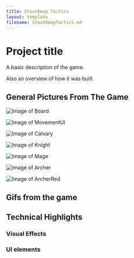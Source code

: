 ```yaml
---
title: StoutKeep Tactics
layout: template
filename: StoutKeepTactics.md
---
```


# Project title

A basic description of the game.

Also an overview of how it was built.

## General Pictures From The Game

![Image of Board](https://loganthatcher.com/images/SKT/Board.png)

![Image of MovementUI](https://loganthatcher.com/images/SKT/MovementUI.jpg)

![Image of Calvary](https://loganthatcher.com/images/SKT/Calvary.png)

![Image of Knight](https://loganthatcher.com/images/SKT/Knight.png)

![Image of Mage](https://loganthatcher.com/images/SKT/Mage.png)

![Image of Archer](https://loganthatcher.com/images/SKT/Archer.png)

![Image of ArcherRed](https://loganthatcher.com/images/SKT/ArcherRed.png)


## Gifs from the game


## Technical Highlights

### Visual Effects

### UI elements